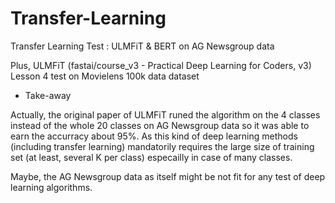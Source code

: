# Transfer-Learning
Transfer Learning Test : ULMFiT & BERT on AG Newsgroup data

Plus, ULMFiT (fastai/course_v3 - Practical Deep Learning for Coders, v3) Lesson 4 test on Movielens 100k data dataset

* Take-away

Actually, the original paper of ULMFiT runed the algorithm on the 4 classes instead of the whole 20 classes on AG Newsgroup data so it was able to earn the accurracy about 95%. As this kind of deep learning methods (including transfer learning) mandatorily requires the large size of training set (at least, several K per class) especailly in case of many classes. 

Maybe, the AG Newsgroup data as itself might be not fit for any test of deep learning algorithms.



